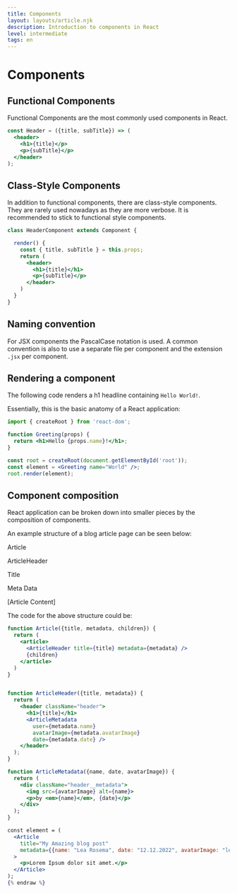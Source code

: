 ```yaml
---
title: Components
layout: layouts/article.njk
description: Introduction to components in React
level: intermediate
tags: en
---
```


# Components

## Functional Components

Functional Components are the most commonly used components in React.

```jsx
const Header = ({title, subTitle}) => (
  <header>
    <h1>{title}</p>
    <p>{subTitle}</p>
  </header>
);
```

## Class-Style Components

In addition to functional components, there are class-style components. 
They are rarely used nowadays as they are more verbose.
It is recommended to stick to functional style components.

```jsx
class HeaderComponent extends Component {

  render() {
    const { title, subTitle } = this.props;
    return (
      <header>
        <h1>{title}</h1>
        <p>{subTitle}</p>
      </header>
    )
  }
}
```

## Naming convention

For JSX components the PascalCase notation is used. A common convention is also to use a separate file per component and the 
extension `.jsx` per component.

## Rendering a component

The following code renders a h1 headline containing `Hello World!`.

Essentially, this is the basic anatomy of a React application:


```jsx
import { createRoot } from 'react-dom';

function Greeting(props) {
  return <h1>Hello {props.name}!</h1>;
}

const root = createRoot(document.getElementById('root'));
const element = <Greeting name="World" />;
root.render(element);
```

## Component composition

React application can be broken down into smaller pieces by the composition of components. 

An example structure of a blog article page can be seen below:

<div class="rect">
  <p>Article</p>
  <div class="rect">
    <p>ArticleHeader</p>
    <div class="rect">Title</div>
    <div class="rect">
      <p>Meta Data</p>
    </div>
  </div>
  <p>[Article Content]</p>
</div>

The code for the above structure could be:

```jsx {% raw %}
function Article({title, metadata, children}) {
  return (
    <article>
      <ArticleHeader title={title} metadata={metadata} />
      {children}
    </article>
  )
}


function ArticleHeader({title, metadata}) {
  return (
    <header className="header">
      <h1>{title}</h1>
      <ArticleMetadata
        user={metadata.name}
        avatarImage={metadata.avatarImage}
        date={metadata.date} />
    </header>
  );
}

function ArticleMetadata({name, date, avatarImage}) {
  return (
    <div className="header__metadata">
      <img src={avatarImage} alt={name}>
      <p>by <em>{name}</em>, {date}</p>
    </div>
  );
}

const element = (
  <Article 
    title="My Amazing blog post" 
    metadata={{name: "Lea Rosema", date: "12.12.2022", avatarImage: "lea.jpg"}}
  >
    <p>Lorem Ipsum dolor sit amet.</p>
  </Article>
);
{% endraw %}
```